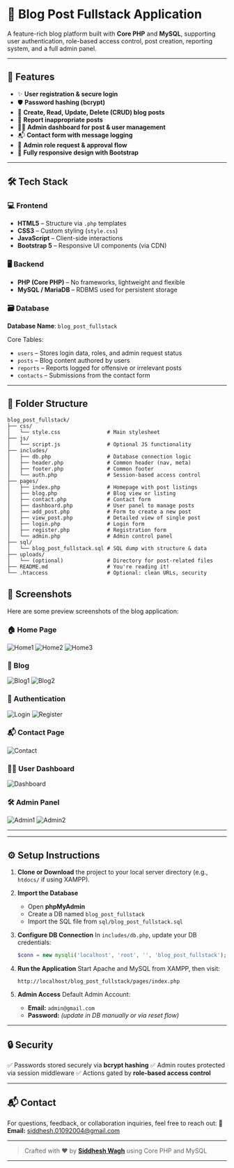 # 📝 Blog Post Fullstack Application

A feature-rich blog platform built with **Core PHP** and **MySQL**, supporting user authentication, role-based access control, post creation, reporting system, and a full admin panel.

---

## 🚀 Features

* ✨ **User registration & secure login**
* 🛡️ **Password hashing (bcrypt)**
* 📝 **Create, Read, Update, Delete (CRUD) blog posts**
* 🚨 **Report inappropriate posts**
* 🧑‍💼 **Admin dashboard for post & user management**
* 📬 **Contact form with message logging**
* 🔁 **Admin role request & approval flow**
* 📱 **Fully responsive design with Bootstrap**

---

## 🛠️ Tech Stack

### 💻 Frontend

* **HTML5** – Structure via `.php` templates
* **CSS3** – Custom styling (`style.css`)
* **JavaScript** – Client-side interactions
* **Bootstrap 5** – Responsive UI components (via CDN)

### 🖥️ Backend

* **PHP (Core PHP)** – No frameworks, lightweight and flexible
* **MySQL / MariaDB** – RDBMS used for persistent storage

### 🗃️ Database

**Database Name**: `blog_post_fullstack`

Core Tables:

* `users` – Stores login data, roles, and admin request status
* `posts` – Blog content authored by users
* `reports` – Reports logged for offensive or irrelevant posts
* `contacts` – Submissions from the contact form

---

## 📁 Folder Structure

```plaintext
blog_post_fullstack/
├── css/
│   └── style.css               # Main stylesheet
├── js/
│   └── script.js               # Optional JS functionality
├── includes/
│   ├── db.php                  # Database connection logic
│   ├── header.php              # Common header (nav, meta)
│   ├── footer.php              # Common footer
│   └── auth.php                # Session-based access control
├── pages/
│   ├── index.php               # Homepage with post listings
│   ├── blog.php                # Blog view or listing
│   ├── contact.php             # Contact form
│   ├── dashboard.php           # User panel to manage posts
│   ├── add_post.php            # Form to create a new post
│   ├── view_post.php           # Detailed view of single post
│   ├── login.php               # Login form
│   ├── register.php            # Registration form
│   └── admin.php               # Admin control panel
├── sql/
│   └── blog_post_fullstack.sql # SQL dump with structure & data
├── uploads/
│   └── (optional)              # Directory for post-related files
├── README.md                   # You're reading it!
└── .htaccess                   # Optional: clean URLs, security
```

## 📸 Screenshots

Here are some preview screenshots of the blog application:

### 🏠 Home Page
![Home1](assets/screenshots/home1.png)
![Home2](assets/screenshots/home2.png)
![Home3](assets/screenshots/home3.png)

### 📖 Blog
![Blog1](assets/screenshots/blog1.png)
![Blog2](assets/screenshots/blog2.png)

### 🔐 Authentication
![Login](assets/screenshots/login.png)
![Register](assets/screenshots/register.png)

### 📬 Contact Page
![Contact](assets/screenshots/contact.png)

### 🧑‍💼 User Dashboard
![Dashboard](assets/screenshots/dashboard.png)

### 🛠️ Admin Panel
![Admin1](assets/screenshots/admin1.png)
![Admin2](assets/screenshots/admin2.png)

---


---

## ⚙️ Setup Instructions

1. **Clone or Download** the project to your local server directory (e.g., `htdocs/` if using XAMPP).

2. **Import the Database**

   * Open **phpMyAdmin**
   * Create a DB named `blog_post_fullstack`
   * Import the SQL file from `sql/blog_post_fullstack.sql`

3. **Configure DB Connection**
   In `includes/db.php`, update your DB credentials:

   ```php
   $conn = new mysqli('localhost', 'root', '', 'blog_post_fullstack');
   ```

4. **Run the Application**
   Start Apache and MySQL from XAMPP, then visit:

   ```
   http://localhost/blog_post_fullstack/pages/index.php
   ```

5. **Admin Access**
   Default Admin Account:

   * **Email:** `admin@gmail.com`
   * **Password:** *(update in DB manually or via reset flow)*

---

## 🔒 Security

✅ Passwords stored securely via **bcrypt hashing**
✅ Admin routes protected via session middleware
✅ Actions gated by **role-based access control**

---


## 📬 Contact

For questions, feedback, or collaboration inquiries, feel free to reach out:
📧 **Email:** [siddhesh.01092004@gmail.com](mailto:siddhesh.01092004@gmail.com)

---

> Crafted with ❤️ by [**Siddhesh Wagh**](https://siddhesh-wagh.github.io/portfolio/) using Core PHP and MySQL

---

